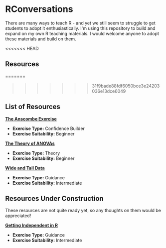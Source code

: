 # RConversations
There are many ways to teach R - and yet we still seem to struggle to get students to adopt it enthusiastically. I'm using this repository to build and expand on my own R teaching materials. I would welcome anyone to adopt these materials and build on them. 



<<<<<<< HEAD
## Resources
=======
>>>>>>> 31f9bade88fdf6050bce3e24203036e13dce6049
## List of Resources


**[The Anscombe Exercise](https://rawgit.com/jillymackay/RConversations/master/AnscombeExercise.html)**

* **Exercise Type:** Confidence Builder
* **Exercise Suitability:** Beginner

**[The Theory of ANOVAs](https://rawgit.com/jillymackay/RConversations/master/GLM-AOVs.html)**

* **Exercise Type:** Theory
* **Exercise Suitability:** Beginner

**[Wide and Tall Data]()**

* **Exercise Type:** Guidance
* **Exercise Suitability:** Intermediate



## Resources Under Construction
These resources are not quite ready yet, so any thoughts on them would be appreciated!

**[Getting Independent in R]()**

* **Exercise Type:** Guidance
* **Exercise Suitability:** Intermediate
